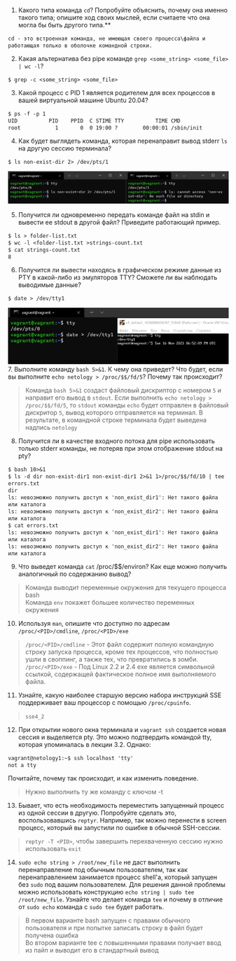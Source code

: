 1. Какого типа команда `cd`? Попробуйте объяснить, почему она именно такого типа; опишите ход своих мыслей, если считаете что она могла бы быть другого типа.**  
```
cd - это встроенная команда, не имеющая своего процесса\файла и работающая только в оболочке командной строки.  
```
2. Какая альтернатива без pipe команде `grep <some_string> <some_file> | wc -l`?
```
$ grep -c <some_string> <some_file>
```
3. Какой процесс с PID 1 является родителем для всех процессов в вашей виртуальной машине Ubuntu 20.04?
```
$ ps -f -p 1
UID          PID    PPID  C STIME TTY          TIME CMD
root           1       0  0 19:00 ?        00:00:01 /sbin/init
```
4. Как будет выглядеть команда, которая перенаправит вывод stderr `ls` на другую сессию терминала?
```
$ ls non-exist-dir 2> /dev/pts/1
```
![1](img/1.jpg)

5. Получится ли одновременно передать команде файл на stdin и вывести ее stdout в другой файл? Приведите работающий пример.
```
$ ls > folder-list.txt
$ wc -l <folder-list.txt >strings-count.txt
$ cat strings-count.txt
8
```
6. Получится ли вывести находясь в графическом режиме данные из PTY в какой-либо из эмуляторов TTY? Сможете ли вы наблюдать выводимые данные?
```
$ date > /dev/tty1
```
![2](img/2.jpg)
7. Выполните команду `bash 5>&1`. К чему она приведет? Что будет, если вы выполните `echo netology > /proc/$$/fd/5`? Почему так происходит?
>Команда `bash 5>&1` создаст файловый дискриптор с номером `5` и направит его вывод в `stdout`. Если выполнить `echo netology > /proc/$$/fd/5`, то `stdout` команды `echo` будет отправлен в файловый дискритор `5`, вывод которого отправляется на терминал. В результате, в командной строке терминала будет выведена надпись `netology` 
8. Получится ли в качестве входного потока для pipe использовать только stderr команды, не потеряв при этом отображение stdout на pty?
```
$ bash 10>&1
$ ls -d dir non-exist-dir1 non-exist-dir1 2>&1 1>/proc/$$/fd/10 | tee errors.txt
dir
ls: невозможно получить доступ к 'non_exist_dir1': Нет такого файла или каталога
ls: невозможно получить доступ к 'non_exist_dir2': Нет такого файла или каталога
$ cat errors.txt
ls: невозможно получить доступ к 'non_exist_dir1': Нет такого файла или каталога
ls: невозможно получить доступ к 'non_exist_dir2': Нет такого файла или каталога
```
9. Что выведет команда `cat` /proc/$$/environ? Как еще можно получить аналогичный по содержанию вывод?
>Команда выводит переменные окружения для текущего процесса bash  
> Команда `env` покажет большее количество переменных окружения
10. Используя `man`, опишите что доступно по адресам `/proc/<PID>/cmdline`, `/proc/<PID>/exe`
>`/proc/<PID>/cmdline` - Этот файл содержит полную командную строку запуска процесса, кроме тех процессов, что полностью ушли в своппинг, а также тех, что превратились в зомби.  
>`/proc/<PID>/exe` - Под Linux 2.2 и 2.4 exe является символьной ссылкой, содержащей фактическое полное имя выполняемого файла.
11. Узнайте, какую наиболее старшую версию набора инструкций SSE поддерживает ваш процессор с помощью `/proc/cpuinfo`.  
>`sse4_2`
12. При открытии нового окна терминала и `vagrant ssh` создается новая сессия и выделяется pty. Это можно подтвердить командой tty, которая упоминалась в лекции 3.2. Однако:  
```
vagrant@netology1:~$ ssh localhost 'tty'
not a tty
```
Почитайте, почему так происходит, и как изменить поведение.
>Нужно выполнить ту же команду с ключом -t
13. Бывает, что есть необходимость переместить запущенный процесс из одной сессии в другую. Попробуйте сделать это, воспользовавшись `reptyr`. Например, так можно перенести в screen процесс, который вы запустили по ошибке в обычной SSH-сессии.  
>`reptyr -T <PID>`, чтобы завершить перехваченную сессию нужно использовать `exit`
14. `sudo echo string > /root/new_file` не даст выполнить перенаправление под обычным пользователем, так как перенаправлением занимается процесс shell'а, который запущен без `sudo` под вашим пользователем. Для решения данной проблемы можно использовать конструкцию `echo string | sudo tee /root/new_file`. Узнайте что делает команда `tee` и почему в отличие от `sudo echo` команда с `sudo tee` будет работать.
>В первом варианте bash запущен с правами обычного пользователя и при попытке записать строку в файл будет получена ошибка  
>Во втором варианте tee с повышенными правами получает ввод из пайп и выводит его в стандартный вывод